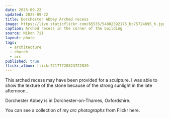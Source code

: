 ```yaml
---
date: 2025-09-22
updated: 2025-09-22
title: Dorchester Abbey Arched recess
image: https://live.staticflickr.com/65535/54802592175_bc75724b95_h.jpg
caption: Arched recess in the corner of the building
source: Nikon 7ii
layout: photo
tags:
  - architecture
  - church
  - arc
published: true
flickr_album: flickr72177720323722839
---
```

This arched recess may have been provided for a sculpture. I was able to show the texture of the stone because of the strong sunlight in the late afternoon..

Dorchester Abbey is in Dorchester-on-Thames, Oxfordshire.

You can see a collection of my _arc photographs_ from Flickr here.